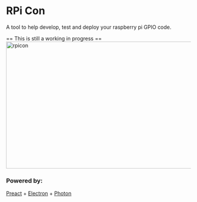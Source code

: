 # RPi Con

A tool to help develop, test and deploy your raspberry pi GPIO code.

== This is still a working in progress ==
<img src="https://i.imgur.com/xZGYcOe.png" width="646" height="346" title="rpicon">

### Powered by:

[Preact] + [Electron] + [Photon]

[photon]: https://github.com/connors/photon
[preact]: https://github.com/developit/preact
[electron]: https://github.com/electron/electron
